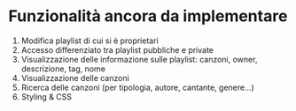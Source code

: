 # Funzionalità ancora da implementare

1) Modifica playlist di cui si è proprietari
2) Accesso differenziato tra playlist pubbliche e private
3) Visualizzazione delle informazione sulle playlist: canzoni, owner, descrizione, tag, nome
4) Visualizzazione delle canzoni
5) Ricerca delle canzoni (per tipologia, autore, cantante, genere...)
6) Styling & CSS